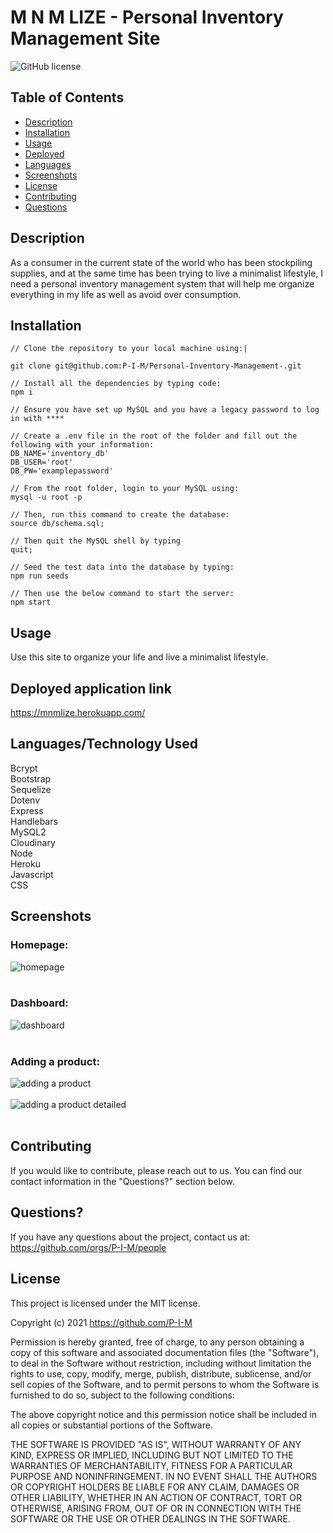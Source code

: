 # M N M LIZE - Personal Inventory Management Site

![GitHub license](https://img.shields.io/badge/license-MIT-ff69b4.svg)

## Table of Contents 

- [Description](#description)
- [Installation](#installation)
- [Usage](#usage)
- [Deployed](#deployed)
- [Languages](#languages)
- [Screenshots](#screenshots)
- [License](#license)
- [Contributing](#contributing)
- [Questions](#questions)

## Description

As a consumer in the current state of the world who has been stockpiling supplies, and at the same time has been trying to live a minimalist lifestyle, I need a personal inventory management system that will help me organize everything in my life as well as avoid over consumption.


## Installation

```
// Clone the repository to your local machine using:|

git clone git@github.com:P-I-M/Personal-Inventory-Management-.git

// Install all the dependencies by typing code:
npm i

// Ensure you have set up MySQL and you have a legacy password to log in with ****

// Create a .env file in the root of the folder and fill out the following with your information:
DB_NAME='inventory_db'
DB_USER='root'
DB_PW='examplepassword'

// From the root folder, login to your MySQL using:
mysql -u root -p

// Then, run this command to create the database:
source db/schema.sql;

// Then quit the MySQL shell by typing
quit;

// Seed the test data into the database by typing:
npm run seeds

// Then use the below command to start the server:
npm start

```
## Usage
Use this site to organize your life and live a minimalist lifestyle.

## Deployed application link
https://mnmlize.herokuapp.com/ 

## Languages/Technology Used
Bcrypt <br />
Bootstrap <br />
Sequelize <br />
Dotenv <br />
Express <br />
Handlebars <br />
MySQL2 <br />
Cloudinary <br />
Node <br />
Heroku <br />
Javascript <br />
CSS <br />

## Screenshots

### Homepage:
![homepage](./public/images/screenshot.jpg?raw=true) <br /><br />

### Dashboard:
![dashboard](./public/images/screenshot1.jpg?raw=true) <br /><br />

### Adding a product:
![adding a product](./public/images/screenshot2.jpg?raw=true) <br /><br />
![adding a product detailed](./public/images/screenshot3.jpg?raw=true) <br /><br />

  
## Contributing
If you would like to contribute, please reach out to us. You can find our contact information in the  "Questions?" section below.

## Questions?

If you have any questions about the project, contact us at: https://github.com/orgs/P-I-M/people

## License

This project is licensed under the MIT license.

Copyright (c) 2021 https://github.com/P-I-M

Permission is hereby granted, free of charge, to any person obtaining a copy of this software and associated documentation files (the "Software"), to deal in the Software without restriction, including without limitation the rights to use, copy, modify, merge, publish, distribute, sublicense, and/or sell copies of the Software, and to permit persons to whom the Software is furnished to do so, subject to the following conditions:

The above copyright notice and this permission notice shall be included in all copies or substantial portions of the Software.

THE SOFTWARE IS PROVIDED "AS IS", WITHOUT WARRANTY OF ANY KIND, EXPRESS OR IMPLIED, INCLUDING BUT NOT LIMITED TO THE WARRANTIES OF MERCHANTABILITY, FITNESS FOR A PARTICULAR PURPOSE AND NONINFRINGEMENT. IN NO EVENT SHALL THE AUTHORS OR COPYRIGHT HOLDERS BE LIABLE FOR ANY CLAIM, DAMAGES OR OTHER LIABILITY, WHETHER IN AN ACTION OF CONTRACT, TORT OR OTHERWISE, ARISING FROM, OUT OF OR IN CONNECTION WITH THE SOFTWARE OR THE USE OR OTHER DEALINGS IN THE SOFTWARE.